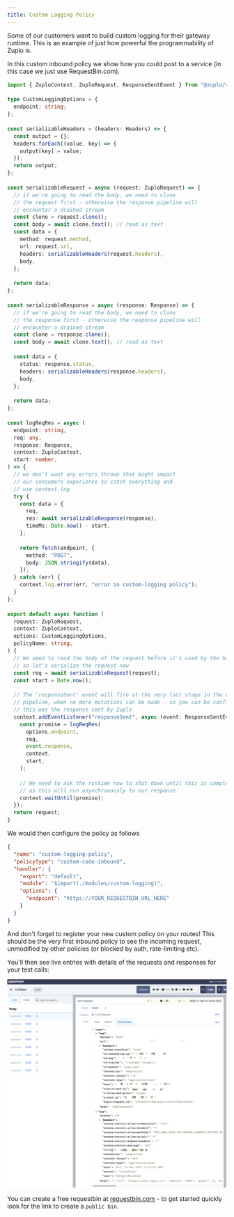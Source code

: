 ```yaml
---
title: Custom Logging Policy
---
```


Some of our customers want to build custom logging for their gateway runtime.
This is an example of just how powerful the programmability of Zuplo is.

In this custom inbound policy we show how you could post to a service (in this
case we just use RequestBin.com).

```ts
import { ZuploContext, ZuploRequest, ResponseSentEvent } from "@zuplo/runtime";

type CustomLoggingOptions = {
  endpoint: string;
};

const serializableHeaders = (headers: Headers) => {
  const output = {};
  headers.forEach((value, key) => {
    output[key] = value;
  });
  return output;
};

const serializableRequest = async (request: ZuploRequest) => {
  // if we're going to read the body, we need to clone
  // the request first - otherwise the response pipeline will
  // encounter a drained stream
  const clone = request.clone();
  const body = await clone.text(); // read as text
  const data = {
    method: request.method,
    url: request.url,
    headers: serializableHeaders(request.headers),
    body,
  };

  return data;
};

const serializableResponse = async (response: Response) => {
  // if we're going to read the body, we need to clone
  // the response first - otherwise the response pipeline will
  // encounter a drained stream
  const clone = response.clone();
  const body = await clone.text(); // read as text

  const data = {
    status: response.status,
    headers: serializableHeaders(response.headers),
    body,
  };

  return data;
};

const logReqRes = async (
  endpoint: string,
  req: any,
  response: Response,
  context: ZuploContext,
  start: number,
) => {
  // we don't want any errors thrown that might impact
  // our consumers experience so catch everything and
  // use context.log
  try {
    const data = {
      req,
      res: await serializableResponse(response),
      timeMs: Date.now() - start,
    };

    return fetch(endpoint, {
      method: "POST",
      body: JSON.stringify(data),
    });
  } catch (err) {
    context.log.error(err, "error in custom-logging policy");
  }
};

export default async function (
  request: ZuploRequest,
  context: ZuploContext,
  options: CustomLoggingOptions,
  policyName: string,
) {
  // We need to read the body of the request before it's used by the handler
  // so let's serialize the request now
  const req = await serializableRequest(request);
  const start = Date.now();

  // The 'responseSent' event will fire at the very last stage in the response
  // pipeline, when no more mutations can be made - so you can be confident
  // this was the response sent by Zuplo
  context.addEventListener("responseSent", async (event: ResponseSentEvent) => {
    const promise = logReqRes(
      options.endpoint,
      req,
      event.response,
      context,
      start,
    );

    // We need to ask the runtime now to shut down until this is complete,
    // as this will run asynchronously to our response
    context.waitUntil(promise);
  });
  return request;
}
```

We would then configure the policy as follows

```json
{
  "name": "custom-logging-policy",
  "policyType": "custom-code-inbound",
  "handler": {
    "export": "default",
    "module": "$import(./modules/custom-logging)",
    "options": {
      "endpoint": "https://YOUR_REQUESTBIN_URL_HERE"
    }
  }
}
```

And don't forget to register your new custom policy on your routes! This should
be the very first inbound policy to see the incoming request, unmodified by
other policies (or blocked by auth, rate-limiting etc).

You'll then see live entries with details of the requests and responses for your
test calls:

![Pipedream output](../../static/media/pipedream.png)

You can create a free requestbin at [requestbin.com](https://requestbin.com) -
to get started quickly look for the link to create a `public bin`.
